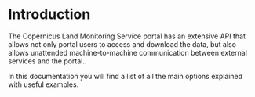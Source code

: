 # Introduction

The Copernicus Land Monitoring Service portal has an extensive API that allows not only
portal users to access and download the data, but also allows unattended machine-to-machine
communication between external services and the portal..

In this documentation you will find a list of all the main options explained with useful
examples.
